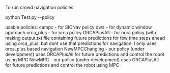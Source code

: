 To run crowd navigation policies


python Test.py --policy <POLICY>

usable policies:
campc - for SICNav policy
dwa - for dynamic window approach
orca_plus - for orca policy
ORCAPlusAll - for orca policy (with making output.txt file containing future predictions for few time steps ahead using orca_plus. but dont use  that predictions for navigation. I only uses orca_plus based navigation
NewMPCChanging - our policy (under development) uses ORCAPlusAll for future predictions and control the robot using MPC
NewMPC - our policy (under development) uses ORCAPlusAll for future predictions and control the robot using MPC

